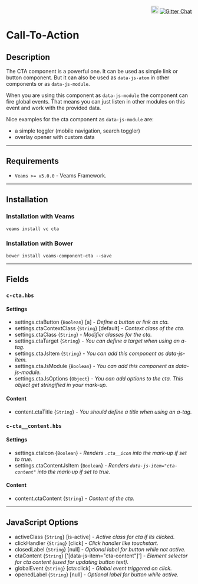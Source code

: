 <p align="right">
    <a href="https://badge.fury.io/bo/veams-component-cta"><img src="https://badge.fury.io/bo/veams-component-cta.svg" alt="Bower version" height="20"></a>
    <a href="https://gitter.im/Sebastian-Fitzner/Veams?utm_source=badge&utm_medium=badge&utm_campaign=pr-badge"><img src="https://badges.gitter.im/Sebastian-Fitzner/Veams.svg" alt="Gitter Chat" /></a>
</p>

# Call-To-Action

## Description

The CTA component is a powerful one. It can be used as simple link or button component. 
But it can also be used as `data-js-atom` in other components or as `data-js-module`.

When you are using this component as `data-js-module` the component can fire global events. 
That means you can just listen in other modules on this event and work with the provided data. 

Nice examples for the cta component as `data-js-module` are: 

- a simple toggler (mobile navigation, search toggler)
- overlay opener with custom data 

-----------

## Requirements
- `Veams >= v5.0.0` - Veams Framework.

-----------

## Installation 

### Installation with Veams

`veams install vc cta`

### Installation with Bower

`bower install veams-component-cta --save`

----------- 

## Fields

### `c-cta.hbs`

#### Settings

- settings.ctaButton {`Boolean`} [a] - _Define a button or link as cta._
- settings.ctaContextClass {`String`} [default] - _Context class of the cta._
- settings.ctaClass {`String`} - _Modifier classes for the cta._
- settings.ctaTarget {`String`} - _You can define a target when using an a-tag._
- settings.ctaJsItem {`String`} - _You can add this component as data-js-item._
- settings.ctaJsModule {`Boolean`} - _You can add this component as data-js-module._
- settings.ctaJsOptions {`Object`} - _You can add options to the cta. This object get stringified in your mark-up._

#### Content 

- content.ctaTitle {`String`} - _You should define a title when using an a-tag._

### `c-cta__content.hbs`

#### Settings

- settings.ctaIcon {`Boolean`} - _Renders `.cta__icon` into the mark-up if set to true._
- settings.ctaContentJsItem {`Boolean`} - _Renders `data-js-item="cta-content"` into the mark-up if set to true._

#### Content

- content.ctaContent {`String`} - _Content of the cta._

------------

## JavaScript Options

- activeClass {`String`} [is-active] - _Active class for cta if its clicked._
- clickHandler {`String`} [click] - _Click handler like touchstart._
- closedLabel {`String`} [null] - _Optional label for button while not active._
- ctaContent {`String`} ['[data-js-item="cta-content"]'] - _Element selector for cta content (used for updating button text)._
- globalEvent {`String`} [cta:click] - _Global event triggered on click._
- openedLabel {`String`} [null] - _Optional label for button while active._